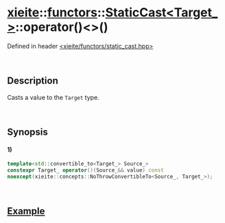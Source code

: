 # [xieite](../../../../../../xieite.md)\:\:[functors](../../../../../../functors.md)\:\:[StaticCast<Target_>](../../../../static_cast.md)\:\:operator\(\)\<\>\(\)
Defined in header [<xieite/functors/static_cast.hpp>](../../../../../../../include/xieite/functors/static_cast.hpp)

&nbsp;

## Description
Casts a value to the `Target` type.

&nbsp;

## Synopsis
#### 1)
```cpp
template<std::convertible_to<Target_> Source_>
constexpr Target_ operator()(Source_&& value) const
noexcept(xieite::concepts::NoThrowConvertibleTo<Source_, Target_>);
```

&nbsp;

## [Example](../../../../static_cast.md#Example)
